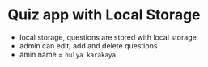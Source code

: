 # Quiz app with Local Storage

- local storage, questions are stored with local storage
- admin can edit, add and delete questions
- amin name = `hulya karakaya`